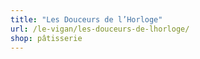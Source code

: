 ```yaml
---
title: "Les Douceurs de l’Horloge"
url: /le-vigan/les-douceurs-de-lhorloge/
shop: pâtisserie
---
```

